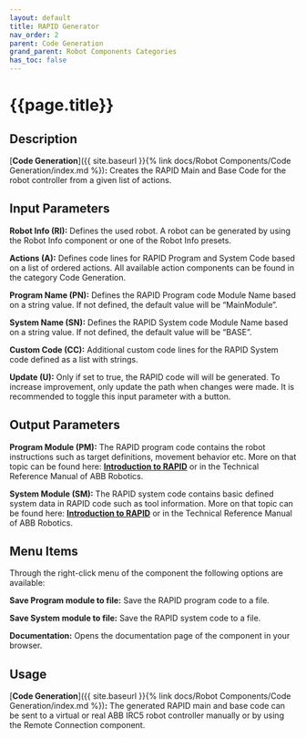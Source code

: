 ```yaml
---
layout: default
title: RAPID Generator
nav_order: 2
parent: Code Generation
grand_parent: Robot Components Categories
has_toc: false
---
```


# **{{page.title}}**

## **Description**

[**Code Generation**]({{ site.baseurl }}{% link docs/Robot Components/Code Generation/index.md %})**:** Creates the RAPID Main and Base Code for the robot controller from a given list of actions.

## **Input Parameters**

**Robot Info (RI):** Defines the used robot. A robot can be generated by using the Robot Info component or one of the Robot Info presets. 

**Actions (A):** Defines code lines for RAPID Program and System Code based on a list of ordered actions. All available action components can be found in the category Code Generation.

**Program Name (PN):** Defines the RAPID Program code Module Name based on a string value. If not defined, the default value will be “MainModule”.

**System Name (SN):** Defines the RAPID System code Module Name based on a string value. If not defined, the default value will be “BASE”.

**Custom Code (CC):** Additional custom code lines for the RAPID System code defined as a list with strings. 

**Update (U):** Only if set to true, the RAPID code will will be generated. To increase improvement, only update the path when changes were made. It is recommended to toggle this input parameter with a button.  

## **Output Parameters**

**Program Module (PM):** The RAPID program code contains the robot instructions such as target definitions, movement behavior etc. More on that topic can be found here: [**Introduction to RAPID**]({http://dl.icdst.org/pdfs/files3/db9fddeb58803077290aa2538c54333d.pdf}) or in the Technical Reference Manual of ABB Robotics.

**System Module (SM):** The RAPID system code contains basic defined system data in RAPID code such as tool information. More on that topic can be found here: [**Introduction to RAPID**]({http://dl.icdst.org/pdfs/files3/db9fddeb58803077290aa2538c54333d.pdf}) or in the Technical Reference Manual of ABB Robotics.

## **Menu Items**

Through the right-click menu of the component the following options are available:

**Save Program module to file:** Save the RAPID program code to a file.

**Save System module to file:** Save the RAPID system code to a file.

**Documentation:** Opens the documentation page of the component in your browser.

## **Usage**

[**Code Generation**]({{ site.baseurl }}{% link docs/Robot Components/Code Generation/index.md %})**:** The generated RAPID main and base code can be sent to a virtual or real ABB IRC5 robot controller manually or by using the Remote Connection component.